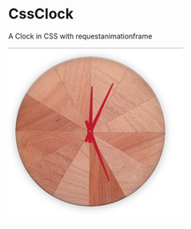 # CssClock

A Clock in CSS with requestanimationframe


![Clock](https://github.com/RedRoosterMobile/CssClock/raw/master/screenshot.png)
